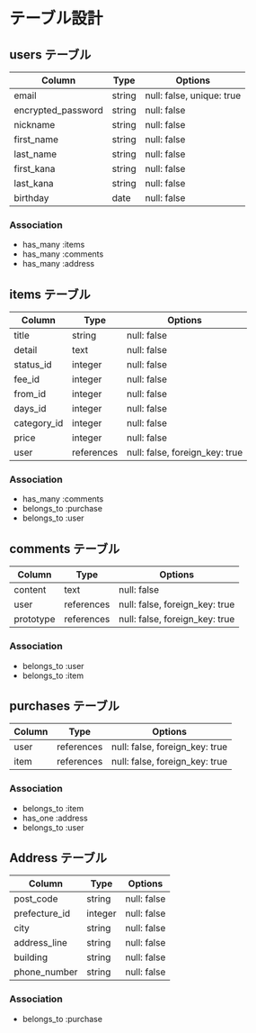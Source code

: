 # テーブル設計

## users テーブル

| Column                | Type           | Options                       |
| --------------------- | -------------- | ----------------------------- |
| email                 | string         | null: false, unique: true     |
| encrypted_password    | string         | null: false                   |
| nickname              | string         | null: false                   |
| first_name            | string         | null: false                   |
| last_name             | string         | null: false                   |
| first_kana            | string         | null: false                   |
| last_kana             | string         | null: false                   |
| birthday              | date           | null: false                   |

### Association

- has_many :items
- has_many :comments
- has_many :address

## items テーブル

| Column        | Type          | Options                        |
| ------------- | ------------- | ------------------------------ |
| title         | string        | null: false                    |
| detail        | text          | null: false                    |
| status_id     | integer       | null: false                    | active_hash
| fee_id        | integer       | null: false                    | active_hash
| from_id       | integer       | null: false                    | active_hash
| days_id       | integer       | null: false                    | active_hash
| category_id   | integer       | null: false                    | active_hash
| price         | integer       | null: false                    |
| user          | references    | null: false, foreign_key: true |

### Association

- has_many   :comments
- belongs_to :purchase
- belongs_to :user

## comments テーブル

| Column      | Type          | Options                        |
| ----------- | ------------- | ------------------------------ |
| content     | text          | null: false                    |
| user        | references    | null: false, foreign_key: true |
| prototype   | references    | null: false, foreign_key: true |

### Association

- belongs_to :user
- belongs_to :item

## purchases テーブル

| Column      | Type          | Options                        |
| ----------- | ------------- | ------------------------------ |
| user	      | references	  | null: false, foreign_key: true |
| item	      | references    | null: false, foreign_key: true |


### Association

- belongs_to :item
- has_one    :address
- belongs_to :user

## Address テーブル

| Column        | Type          | Options                        |
| ------------- | ------------- | ------------------------------ |
| post_code     | string        | null: false                    |
| prefecture_id | integer       | null: false                    |
| city          | string        | null: false                    |
| address_line  | string        | null: false                    |
| building      | string        | null: false                    |
| phone_number  | string        | null: false                    |

### Association

- belongs_to :purchase